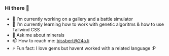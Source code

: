 ### Hi there 👋

- 🔭 I’m currently working on a gallery and a battle simulator
- 🌱 I’m currently learning how to work with genetic algoritms & how to use Tailwind CSS
- 💬 Ask me about minerals
- 📫 How to reach me: bissbert@24a.li
- ⚡ Fun fact: I love gems but havent worked with a related language :P
